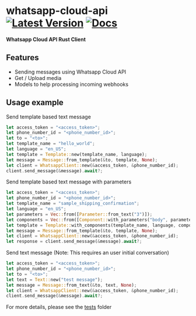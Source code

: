 # whatsapp-cloud-api &emsp; [![Latest Version]][crates.io] [![Docs]][docs.rs]
[Latest Version]: https://img.shields.io/crates/v/whatsapp-cloud-api.svg
[crates.io]: https://crates.io/crates/whatsapp-cloud-api
[Docs]: https://docs.rs/whatsapp-cloud-api/badge.svg
[docs.rs]: https://docs.rs/whatsapp-cloud-api

**Whatsapp Cloud API Rust Client**

## Features

- Sending messages using Whatsapp Cloud API
- Get / Upload media
- Models to help processing incoming webhooks

## Usage example

Send template based text message

```rust
let access_token = "<access_token>";
let phone_number_id = "<phone_number_id>";
let to = "<to>";
let template_name = "hello_world";
let language = "en_US";
let template = Template::new(template_name, language);
let message = Message::from_template(&to, template, None);
let client = WhatsappClient::new(&access_token, &phone_number_id);
client.send_message(&message).await?;
```

Send template based text message with parameters

```rust
let access_token = "<access_token>";
let phone_number_id = "<phone_number_id>";
let template_name = "sample_shipping_confirmation";
let language = "en_US";
let parameters = Vec::from([Parameter::from_text("3")]);
let components = Vec::from([Component::with_parameters("body", parameters)]);
let template = Template::with_components(template_name, language, components);
let message = Message::from_template(&to, template, None);
let client = WhatsappClient::new(&access_token, &phone_number_id);
let response = client.send_message(&message).await?;
```

Send text message (Note: This requires an user initial conversation)

```rust
let access_token = "<access_token>";
let phone_number_id = "<phone_number_id>";
let to = "<to>";
let text = Text::new("test message");
let message = Message::from_text(&to, text, None);
let client = WhatsappClient::new(&access_token, &phone_number_id);
client.send_message(&message).await?;
```


For more details, please see the [tests] folder

[tests]: https://github.com/sajuthankappan/whatsapp-cloud-api-rs/tree/master/tests
